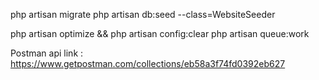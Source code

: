php artisan migrate
php artisan db:seed --class=WebsiteSeeder

php artisan optimize && php artisan config:clear
php artisan queue:work


Postman api link : https://www.getpostman.com/collections/eb58a3f74fd0392eb627
